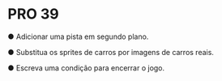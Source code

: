 # PRO 39
● Adicionar uma pista em segundo plano.

● Substitua os sprites de carros por imagens de carros reais.

● Escreva uma condição para encerrar o jogo.
